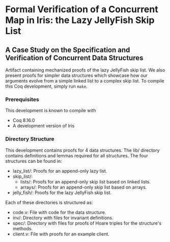 # Formal Verification of a Concurrent Map in Iris: the Lazy JellyFish Skip List
## A Case Study on the Specification and Verification of Concurrent Data Structures

Artifact containing mechanized proofs of the lazy JellyFish skip list. We also present proofs for simpler data structures which showcase how our arguments evolve from a simple linked list to a complex skip list. To compile this Coq development, simply run ```make```.


### Prerequisites
This development is known to compile with

- Coq 8.16.0
- A development version of Iris


### Directory Structure
This development contains proofs for 4 data structures. The lib/ directory contains definitions and lemmas required for all structures. The four structures can be found in:

- lazy_list/: Proofs for an append-only lazy list.
- skip_list/:
  + lists/: Proofs for an append-only skip list based on linked lists.
  + arrays/: Proofs for an append-only skip list based on arrays.
- jelly_fish/: Proofs for the lazy JellyFish skip list.

Each of these directories is structured as:

- code.v: File with code for the data structure.
- inv/: Directory with files for invariant definitions.
- spec/: Directory with files for proofs of Hoare triples for the structure's methods.
- client.v: File with proofs for an example client.
